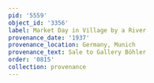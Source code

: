 ```yaml
---
pid: '5559'
object_id: '3356'
label: Market Day in Village by a River
provenance_date: '1937'
provenance_location: Germany, Munich
provenance_text: Sale to Gallery Böhler
order: '0815'
collection: provenance
---
```


